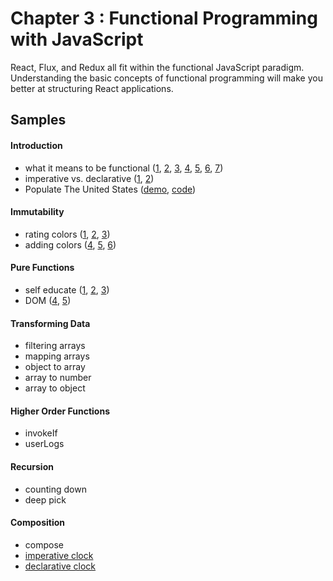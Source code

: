 Chapter 3 : Functional Programming with JavaScript
==================
React, Flux, and Redux all fit within the functional JavaScript paradigm. Understanding the basic concepts of 
functional programming will make you better at structuring React applications.

Samples
--------

#### Introduction
* what it means to be functional ([1](http://jsbin.com/pimixu/1/edit?js,console),
[2](http://jsbin.com/pimixu/2/edit?js,console),
[3](http://jsbin.com/pimixu/3/edit?js,console),
[4](http://jsbin.com/pimixu/4/edit?js,console),
[5](http://jsbin.com/pimixu/5/edit?js,console),
[6](http://jsbin.com/pimixu/6/edit?js,console),
[7](http://jsbin.com/pimixu/7/edit?js,console))
* imperative vs. declarative ([1](http://jsbin.com/cuqapu/1/edit?js,console),
[2](http://jsbin.com/cuqapu/2/edit?js,console))
* Populate The United States ([demo](http://rawgit.com/MoonHighway/learning-react/master/chapter-03/populate-united-states.html),
[code](https://github.com/MoonHighway/learning-react/blob/master/chapter-03/populate-united-states.js))

#### Immutability
* rating colors ([1](http://jsbin.com/kemimi/1/edit?js,console),
[2](http://jsbin.com/kemimi/2/edit?js,console),
[3](http://jsbin.com/kemimi/3/edit?js,console))
* adding colors ([4](http://jsbin.com/kemimi/4/edit?js,console),
[5](http://jsbin.com/kemimi/5/edit?js,console),
[6](http://jsbin.com/kemimi/6/edit?js,console))

#### Pure Functions
* self educate ([1](http://jsbin.com/kosogo/1/edit?js,console), 
[2](http://jsbin.com/kosogo/2/edit?js,console),
[3](http://jsbin.com/kosogo/3/edit?js,console))
* DOM ([4](http://jsbin.com/kosogo/4/edit?js,output), 
[5](http://jsbin.com/kosogo/5/edit?js,output))

#### Transforming Data
* filtering arrays
* mapping arrays
* object to array
* array to number
* array to object

#### Higher Order Functions
* invokeIf
* userLogs

#### Recursion
* counting down
* deep pick

#### Composition
* compose
* [imperative clock](http://rawgit.com/MoonHighway/learning-react/master/chapter-03/imperative-clock.html)
* [declarative clock](http://rawgit.com/MoonHighway/learning-react/master/chapter-03/declarative-clock.html)